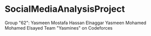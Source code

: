 # SocialMediaAnalysisProject
Group "62":  Yasmeen Mostafa Hassan Elnaggar        Yasmeen Mohamed Mohamed Elsayed
Team "Yasmines" on Codeforces

